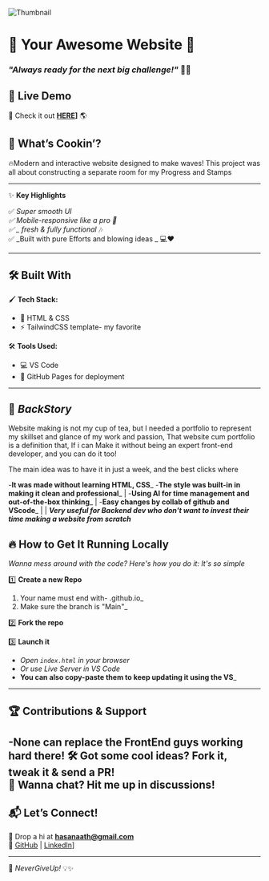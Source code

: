 ![Thumbnail](https://via.placeholder.com/1200x600.png?text=Your+Website+Thumbnail)  

# 🌟 **Your Awesome Website** 🌟  
### _"Always ready for the next big challenge!"_ 🚀🔥  

## 🎯 **Live Demo**  
👀 Check it out **[HERE](https://aminahasanaath.github.io/)]** 🌎  

## 🎨 **What’s Cookin’?**  
🔥Modern and interactive website designed to make waves! 
This project was all about constructing a separate room for my Progress and Stamps

---

✨ **Key Highlights** 

✅ _Super smooth UI   
✅ _Mobile-responsive like a pro_ 📱  
✅ _ fresh & fully functional_ 🎶  
✅ _Built with pure Efforts and blowing ideas _ 💻❤️

---  

## 🛠 **Built With**  
🖌 **Tech Stack:**  
- 🎨 HTML & CSS  
- ⚡ TailwindCSS template- my favorite 


🛠 **Tools Used:**  
- 💻 VS Code 
- 🚀 GitHub Pages for deployment  

---  

## 📸 *BackStory*
Website making is not my cup of tea, but I needed a portfolio to represent my skillset
and glance of my work and passion, That website cum portfolio is a definition that, If i can 
Make it without being an expert front-end developer, and you can do it too!

The main idea was to have it in just a week, and the best clicks where

-**It was made without learning HTML, CSS**_
-**The style was built-in in making it clean and professional**_ |
-**Using AI for time management and out-of-the-box thinking**_ |
-**Easy changes by collab of github and VScode**_ |
| _**Very useful for Backend dev who don't want to invest their time making a website from scratch**_

## 🔥 **How to Get It Running Locally**  
_Wanna mess around with the code? Here's how you do it: It's so simple_  

1️⃣ **Create a new Repo**  
1. Your name must end with- .github.io_
2. Make sure the branch is "Main"_

2️⃣ **Fork the repo**  

3️⃣ **Launch it**  
- _Open `index.html` in your browser_
- _Or use Live Server in VS Code_
- **You can also copy-paste them to keep updating it using the VS**_
---  

## 🏆 **Contributions & Support**  
-None can replace the FrontEnd guys working hard there! 
🛠 Got some cool ideas? Fork it, tweak it & send a PR!  
💬 Wanna chat? Hit me up in discussions!  
---  

## 📬 **Let’s Connect!**  
💌 Drop a hi at **hasanaath@gmail.com**  
🔗 [GitHub](https://github.com/yourusername) | [LinkedIn](www.linkedin.com/in/amina-hasanaath-7033a1309)]

---  

🚀 _NeverGiveUp!_ 💡✨  
